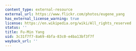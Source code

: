 ```yaml
---
content_type: external-resource
external_url: https://www.flickr.com/photos/eugene_yang
has_external_license_warning: true
license: https://en.wikipedia.org/wiki/All_rights_reserved
status: ''
title: Fu-Min Yang
uid: 3c31f7f7-8a69-4bfa-83c0-e4ba13bf3f7f
wayback_url: ''
---
```

